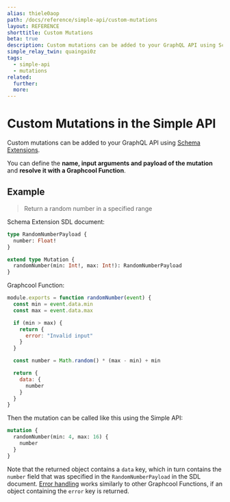 ```yaml
---
alias: thiele0aop
path: /docs/reference/simple-api/custom-mutations
layout: REFERENCE
shorttitle: Custom Mutations
beta: true
description: Custom mutations can be added to your GraphQL API using Schema Extensions.
simple_relay_twin: quaingai0z
tags:
  - simple-api
  - mutations
related:
  further:
  more:
---
```


# Custom Mutations in the Simple API

Custom mutations can be added to your GraphQL API using [Schema Extensions](!alias-xohbu7uf2e).

You can define the **name, input arguments and payload of the mutation** and **resolve it with a Graphcool Function**.

## Example

> Return a random number in a specified range

Schema Extension SDL document:

```graphql
type RandomNumberPayload {
  number: Float!
}

extend type Mutation {
  randomNumber(min: Int!, max: Int!): RandomNumberPayload
}
```

Graphcool Function:

```js
module.exports = function randomNumber(event) {
  const min = event.data.min
  const max = event.data.max

  if (min > max) {
    return {
      error: "Invalid input"
    }
  }

  const number = Math.random() * (max - min) + min

  return {
    data: {
      number
    }
  }
}
```

Then the mutation can be called like this using the Simple API:

```graphql
mutation {
  randomNumber(min: 4, max: 16) {
    number
  }
}
```

Note that the returned object contains a `data` key, which in turn contains the `number` field that was specified in the `RandomNumberPayload` in the SDL document. [Error handling](!alias-quawa7aed0) works similarly to other Graphcool Functions, if an object containing the `error` key is returned.
